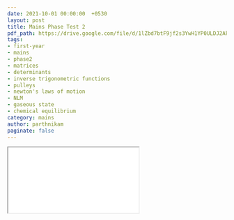 ```yaml
---
date: 2021-10-01 00:00:00  +0530
layout: post
title: Mains Phase Test 2
pdf_path: https://drive.google.com/file/d/1lZbd7btF9jf2s3YwH1YP0ULDJ2Akhp6A/preview?usp=drive_link
tags: 
- first-year
- mains
- phase2
- matrices
- determinants
- inverse trigonometric functions
- pulleys
- newton's laws of motion
- NLM
- gaseous state
- chemical equilibrium
category: mains
author: parthnikam
paginate: false
---
```


<iframe class="embed-pdf" src="{{ page.pdf_path }}#toolbar=0" seamless="seamless" scrolling="no" style="overflow:hidden"></iframe>
